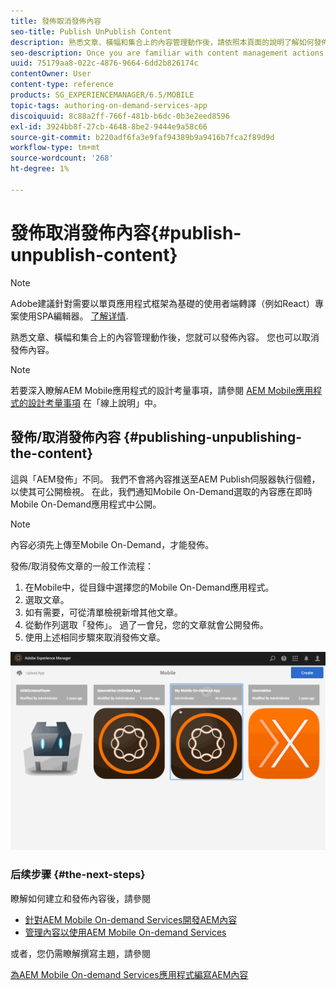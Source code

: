 ```yaml
---
title: 發佈取消發佈內容
seo-title: Publish UnPublish Content
description: 熟悉文章、橫幅和集合上的內容管理動作後，請依照本頁面的說明了解如何發佈內容。 您也可以取消發佈內容。
seo-description: Once you are familiar with content management actions on articles, banners, and collections, follow this page to learn about how you can publish your content. Also you can unpublish your content.
uuid: 75179aa8-022c-4876-9664-6dd2b826174c
contentOwner: User
content-type: reference
products: SG_EXPERIENCEMANAGER/6.5/MOBILE
topic-tags: authoring-on-demand-services-app
discoiquuid: 8c88a2ff-766f-481b-b6dc-0b3e2eed8596
exl-id: 3924bb8f-27cb-4648-8be2-9444e9a58c66
source-git-commit: b220adf6fa3e9faf94389b9a9416b7fca2f89d9d
workflow-type: tm+mt
source-wordcount: '268'
ht-degree: 1%

---
```


# 發佈取消發佈內容{#publish-unpublish-content}

>[!NOTE]
>
>Adobe建議針對需要以單頁應用程式框架為基礎的使用者端轉譯（例如React）專案使用SPA編輯器。 [了解详情](/help/sites-developing/spa-overview.md).

熟悉文章、橫幅和集合上的內容管理動作後，您就可以發佈內容。 您也可以取消發佈內容。

>[!NOTE]
>
>若要深入瞭解AEM Mobile應用程式的設計考量事項，請參閱 [AEM Mobile應用程式的設計考量事項](https://helpx.adobe.com/digital-publishing-solution/help/design-app.html) 在「線上說明」中。

## 發佈/取消發佈內容 {#publishing-unpublishing-the-content}

這與「AEM發佈」不同。 我們不會將內容推送至AEM Publish伺服器執行個體，以使其可公開檢視。 在此，我們通知Mobile On-Demand選取的內容應在即時Mobile On-Demand應用程式中公開。

>[!NOTE]
>
>內容必須先上傳至Mobile On-Demand，才能發佈。

發佈/取消發佈文章的一般工作流程：

1. 在Mobile中，從目錄中選擇您的Mobile On-Demand應用程式。
1. 選取文章。
1. 如有需要，可從清單檢視新增其他文章。
1. 從動作列選取「發佈」。 過了一會兒，您的文章就會公開發佈。
1. 使用上述相同步驟來取消發佈文章。

<!-- FAIL >>[!NOTE]
>
>Generally, you should preflight before publishing. See [Previewing with Preflight](/content/docs/en/aem/6-3/administer/mobile-apps/aem-mobile/previewing-with-preflight-on-demand-services.md) for more details.-->

![chlimage_1-9](assets/chlimage_1-9.gif)

### 后续步骤 {#the-next-steps}

瞭解如何建立和發佈內容後，請參閱

* [針對AEM Mobile On-demand Services開發AEM內容](/help/mobile/aem-mobile-on-demand.md)
* [管理內容以使用AEM Mobile On-demand Services](/help/mobile/aem-mobile.md)

或者，您仍需瞭解撰寫主題，請參閱

[為AEM Mobile On-demand Services應用程式編寫AEM內容](/help/mobile/mobile-apps-ondemand.md)
